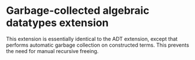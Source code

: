 Garbage-collected algebraic datatypes extension
=============================

This extension is essentially identical to the ADT extension, except that performs automatic garbage collection on constructed terms.  This prevents the need for manual recursive freeing.  